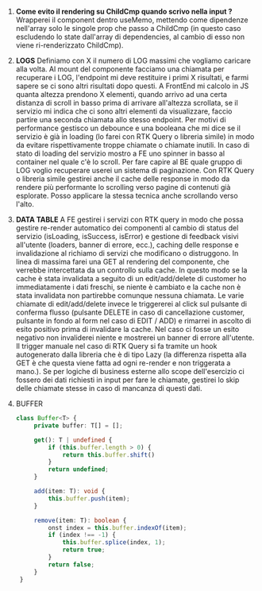 1. **Come evito il rendering su ChildCmp quando scrivo nella input ?**
   Wrapperei il component <ChildCmp /> dentro useMemo, mettendo come dipendenze nell'array solo le singole prop che passo a ChildCmp (in questo caso escludendo lo state dall'array di dependencies, al cambio di esso non viene ri-renderizzato ChildCmp).

2. **LOGS**
   Definiamo con X il numero di LOG massimi che vogliamo caricare alla volta.
   Al mount del componente facciamo una chiamata per recuperare i LOG, l'endpoint mi deve restituire i primi X risultati, e farmi sapere se ci sono altri risultati dopo questi.
   A FrontEnd mi calcolo in JS quanta altezza prendono X elementi, quando arrivo ad una certa distanza di scroll in basso prima di arrivare all'altezza scrollata, se il servizio mi indica che ci sono altri elementi da visualizzare, faccio partire una seconda chiamata allo stesso endpoint. Per motivi di performance gestisco un debounce e una booleana che mi dice se il servizio è già in loading (lo farei con RTK Query o libreria simile) in modo da evitare rispettivamente troppe chiamate o chiamate inutili. In caso di stato di loading del servizio mostro a FE uno spinner in basso al container nel quale c'è lo scroll.
   Per fare capire al BE quale gruppo di LOG voglio recuperare userei un sistema di paginazione. Con RTK Query o libreria simile gestirei anche il cache delle response in modo da rendere più performante lo scrolling verso pagine di contenuti già esplorate.
   Posso applicare la stessa tecnica anche scrollando verso l'alto.

3. **DATA TABLE**
   A FE gestirei i servizi con RTK query in modo che possa gestire re-render automatico dei componenti al cambio di status del servizio (isLoading, isSuccess, isError) e gestione di feedback visivi all'utente (loaders, banner di errore, ecc.), caching delle response e invalidazione al richiamo di servizi che modificano o distruggono.
   In linea di massima farei una GET al rendering del componente, che verrebbe intercettata da un controllo sulla cache. In questo modo se la cache è stata invalidata a seguito di un edit/add/delete di customer ho immediatamente i dati freschi, se niente è cambiato e la cache non è stata invalidata non partirebbe comunque nessuna chiamata.
   Le varie chiamate di edit/add/delete invece le triggererei al click sul pulsante di conferma flusso (pulsante DELETE in caso di cancellazione customer, pulsante in fondo al form nel caso di EDIT / ADD) e rimarrei in ascolto di esito positivo prima di invalidare la cache. Nel caso ci fosse un esito negativo non invaliderei niente e mostrerei un banner di errore all'utente.
   Il trigger manuale nel caso di RTK Query si fa tramite un hook autogenerato dalla libreria che è di tipo Lazy (la differenza rispetta alla GET è che questa viene fatta ad ogni re-render e non triggerata a mano.).
   Se per logiche di business esterne allo scope dell'esercizio ci fossero dei dati richiesti in input per fare le chiamate, gestirei lo skip delle chiamate stesse in caso di mancanza di questi dati.
4. BUFFER

   ```typescript
   class Buffer<T> {
        private buffer: T[] = [];

        get(): T | undefined {
            if (this.buffer.length > 0) {
                return this.buffer.shift()
            }
            return undefined;
        }

        add(item: T): void {
            this.buffer.push(item);
        }

        remove(item: T): boolean {
            onst index = this.buffer.indexOf(item);
            if (index !== -1) {
                this.buffer.splice(index, 1);
                return true;
            }
            return false;
        }
    }
   ```
